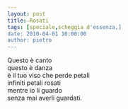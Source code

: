 ```yaml
---
layout: post
title: Rosati
tags: [speciale,scheggia d'essenza,]
date: 2010-04-01 10:00:00
author: pietro
---
```

Questo è canto<br/>questo è danza<br/>è il tuo viso che perde petali<br/>infiniti petali rosati<br/>mentre io li guardo<br/>senza mai averli guardati.
